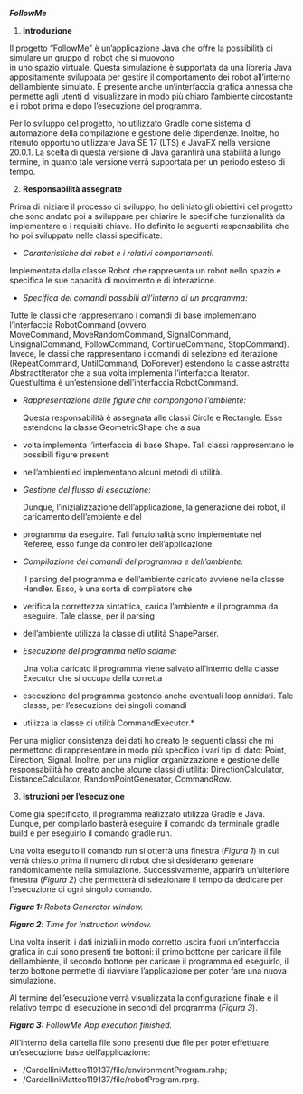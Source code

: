 ***FollowMe***

1. **Introduzione**

Il progetto “FollowMe” è un’applicazione Java che offre la possibilità di simulare un gruppo di robot che  si  muovono  
in  uno  spazio  virtuale.  Questa  simulazione  è  supportata  da  una  libreria  Java appositamente sviluppata per 
gestire il comportamento dei robot all’interno dell’ambiente simulato. È presente anche un’interfaccia grafica annessa 
che permette agli utenti di visualizzare in modo più chiaro l’ambiente circostante e i robot prima e dopo l’esecuzione 
del programma.

Per lo sviluppo del progetto, ho utilizzato Gradle come sistema di automazione della compilazione e gestione delle 
dipendenze. Inoltre, ho ritenuto opportuno utilizzare Java SE 17 (LTS) e JavaFX nella versione 20.0.1. La scelta di 
questa versione di Java garantirà una stabilità a lungo termine, in quanto tale versione verrà supportata per un periodo 
esteso di tempo.

2. **Responsabilità assegnate**

Prima di iniziare il processo di sviluppo, ho deliniato gli obiettivi del progetto che sono andato poi a sviluppare per 
chiarire le specifiche funzionalità da implementare e i requisiti chiave. Ho definito le seguenti responsabilità che ho 
poi sviluppato nelle classi specificate:

- *Caratteristiche dei robot e i relativi comportamenti:*

Implementata dalla classe Robot che rappresenta un robot nello spazio e specifica le sue capacità di movimento e  di 
interazione.

- *Specifica dei comandi possibili all’interno di un programma:*

Tutte  le  classi  che  rappresentano  i  comandi  di  base  implementano  l’interfaccia RobotCommand (ovvero,  
MoveCommand,  MoveRandomCommand,  SignalCommand, UnsignalCommand, FollowCommand, ContinueCommand, StopCommand). Invece, 
le classi che rappresentano i comandi di selezione ed iterazione (RepeatCommand, UntilCommand, DoForever) estendono la 
classe astratta AbstractIterator che a sua volta implementa l’interfaccia Iterator. Quest’ultima è un’estensione 
dell’interfaccia RobotCommand.

- *Rappresentazione delle figure che compongono l’ambiente:*

  Questa responsabilità è assegnata alle classi Circle e Rectangle. Esse estendono la classe GeometricShape  che  a  sua  
- volta  implementa  l’interfaccia  di  base Shape.  Tali  classi rappresentano le possibili figure presenti 
- nell’ambienti ed implementano alcuni metodi di utilità.

- *Gestione del flusso di esecuzione:*

  Dunque,  l’inizializzazione  dell’applicazione,  la  generazione  dei  robot,   il  caricamento dell’ambiente e del 
- programma da eseguire. Tali funzionalità sono implementate nel Referee, esso funge da controller dell’applicazione.

- *Compilazione dei comandi del programma e dell’ambiente:*

  Il parsing del programma e dell’ambiente caricato avviene nella classe Handler. Esso, è una sorta di compilatore che 
- verifica la correttezza sintattica, carica l’ambiente e il programma da eseguire. Tale classe, per il parsing 
- dell’ambiente utilizza la classe di utilità ShapeParser.

- *Esecuzione del programma nello sciame:*

  Una volta caricato il programma viene salvato all’interno della classe Executor che si occupa della corretta 
- esecuzione del programma gestendo anche eventuali loop annidati. Tale classe, per l’esecuzione dei singoli comandi 
- utilizza la classe di utilità CommandExecutor.*

Per una miglior consistenza dei dati ho creato le seguenti classi che mi permettono di rappresentare in modo più 
specifico i vari tipi di dato: Point, Direction, Signal. Inoltre, per una miglior organizzazione  e  gestione  delle  
responsabilità  ho  creato  anche  alcune  classi  di  utilità: DirectionCalculator, DistanceCalculator, 
RandomPointGenerator, CommandRow.

3. **Istruzioni per l’esecuzione**

Come già specificato, il programma realizzato utilizza Gradle e Java. Dunque, per compilarlo basterà eseguire il comando 
da terminale gradle build e per eseguirlo il comando gradle run.

Una volta eseguito il comando run si otterrà una finestra (*Figura 1*) in cui verrà chiesto prima il numero di robot che 
si desiderano generare randomicamente nella simulazione. Successivamente, apparirà un’ulteriore finestra (*Figura 2*) 
che permetterà di selezionare il tempo da dedicare per l’esecuzione di ogni singolo comando.

***Figura 1:** Robots Generator window.*


***Figura 2**: Time for Instruction window.*

Una volta inseriti i dati iniziali in modo corretto uscirà fuori un’interfaccia grafica in cui sono presenti tre 
bottoni: il primo bottone per caricare il file dell’ambiente, il secondo bottone per caricare il programma ed eseguirlo, 
il terzo bottone permette di riavviare l’applicazione per poter fare una nuova simulazione.

Al  termine  dell’esecuzione  verrà  visualizzata  la  configurazione  finale  e  il  relativo  tempo  di esecuzione in 
secondi del programma (*Figura 3*).

***Figura 3:** FollowMe App execution finished.*

All’interno  della  cartella file  sono  presenti  due  file  per  poter  effettuare  un’esecuzione  base 
dell’applicazione:

- /CardelliniMatteo119137/file/environmentProgram.rshp;
- /CardelliniMatteo119137/file/robotProgram.rprg. 
